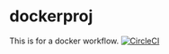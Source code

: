# dockerproj
This is for a docker workflow.
[![CircleCI](https://dl.circleci.com/status-badge/img/gh/nittybekky/dockerproj/tree/main.svg?style=svg)](https://dl.circleci.com/status-badge/redirect/gh/nittybekky/dockerproj/tree/main)

